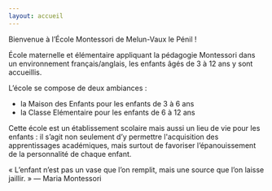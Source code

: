 ```yaml
---
layout: accueil
---
```


<p class="bleu">Bienvenue à l’École Montessori de Melun-Vaux le Pénil !</p>

École maternelle et élémentaire appliquant la pédagogie Montessori dans un environnement français/anglais, les enfants âgés de 3 à 12 ans y sont accueillis.

L’école se compose de deux ambiances :

- la Maison des Enfants pour les enfants de 3 à 6 ans
- la Classe Elémentaire pour les enfants de 6 à 12 ans

Cette école est un établissement scolaire mais aussi un lieu de vie pour les enfants : il s’agit non seulement d’y permettre l'acquisition des apprentissages académiques, mais surtout de favoriser l’épanouissement de la personnalité de chaque enfant.

<p class="rose">
« L’enfant n’est pas un vase que l’on remplit, mais une source que l’on laisse jaillir. » — Maria Montessori
</p>
